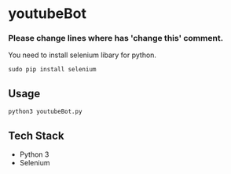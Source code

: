 # youtubeBot

### Please change lines where has 'change this' comment.

You need to install selenium libary for python.

```sudo pip install selenium```

## Usage

```python3 youtubeBot.py```

## Tech Stack
- Python 3
- Selenium
